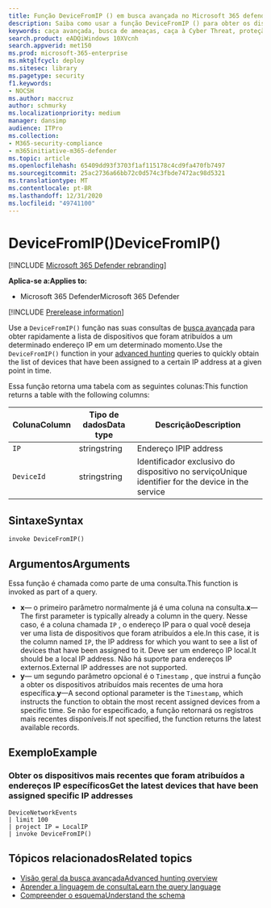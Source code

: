 ```yaml
---
title: Função DeviceFromIP () em busca avançada no Microsoft 365 defender
description: Saiba como usar a função DeviceFromIP () para obter os dispositivos aos quais foram atribuídos um endereço IP específico
keywords: caça avançada, busca de ameaças, caça à Cyber Threat, proteção de ameaças da Microsoft, Microsoft 365, MTP, M365, pesquisa, consulta, telemetria, referência de esquema, Kusto, dispositivo, devicefromIP, função, enriquecimento
search.product: eADQiWindows 10XVcnh
search.appverid: met150
ms.prod: microsoft-365-enterprise
ms.mktglfcycl: deploy
ms.sitesec: library
ms.pagetype: security
f1.keywords:
- NOCSH
ms.author: maccruz
author: schmurky
ms.localizationpriority: medium
manager: dansimp
audience: ITPro
ms.collection:
- M365-security-compliance
- m365initiative-m365-defender
ms.topic: article
ms.openlocfilehash: 65409dd93f3703f1af115178c4cd9fa470fb7497
ms.sourcegitcommit: 25ac2736a66bb72c0d574c3fbde7472ac98d5321
ms.translationtype: MT
ms.contentlocale: pt-BR
ms.lasthandoff: 12/31/2020
ms.locfileid: "49741100"
---
```

# <a name="devicefromip"></a><span data-ttu-id="b985c-104">DeviceFromIP()</span><span class="sxs-lookup"><span data-stu-id="b985c-104">DeviceFromIP()</span></span>

[!INCLUDE [Microsoft 365 Defender rebranding](../includes/microsoft-defender.md)]


<span data-ttu-id="b985c-105">**Aplica-se a:**</span><span class="sxs-lookup"><span data-stu-id="b985c-105">**Applies to:**</span></span>
- <span data-ttu-id="b985c-106">Microsoft 365 Defender</span><span class="sxs-lookup"><span data-stu-id="b985c-106">Microsoft 365 Defender</span></span>


[!INCLUDE [Prerelease information](../includes/prerelease.md)]


<span data-ttu-id="b985c-107">Use a `DeviceFromIP()` função nas suas consultas de [busca avançada](advanced-hunting-overview.md) para obter rapidamente a lista de dispositivos que foram atribuídos a um determinado endereço IP em um determinado momento.</span><span class="sxs-lookup"><span data-stu-id="b985c-107">Use the `DeviceFromIP()` function in your [advanced hunting](advanced-hunting-overview.md) queries to quickly obtain the list of devices that have been assigned to a certain IP address at a given point in time.</span></span> 

<span data-ttu-id="b985c-108">Essa função retorna uma tabela com as seguintes colunas:</span><span class="sxs-lookup"><span data-stu-id="b985c-108">This function returns a table with the following columns:</span></span>

| <span data-ttu-id="b985c-109">Coluna</span><span class="sxs-lookup"><span data-stu-id="b985c-109">Column</span></span> | <span data-ttu-id="b985c-110">Tipo de dados</span><span class="sxs-lookup"><span data-stu-id="b985c-110">Data type</span></span> | <span data-ttu-id="b985c-111">Descrição</span><span class="sxs-lookup"><span data-stu-id="b985c-111">Description</span></span> |
|------------|-------------|-------------|
| `IP` | <span data-ttu-id="b985c-112">string</span><span class="sxs-lookup"><span data-stu-id="b985c-112">string</span></span> | <span data-ttu-id="b985c-113">Endereço IP</span><span class="sxs-lookup"><span data-stu-id="b985c-113">IP address</span></span>  |
| `DeviceId` | <span data-ttu-id="b985c-114">string</span><span class="sxs-lookup"><span data-stu-id="b985c-114">string</span></span> | <span data-ttu-id="b985c-115">Identificador exclusivo do dispositivo no serviço</span><span class="sxs-lookup"><span data-stu-id="b985c-115">Unique identifier for the device in the service</span></span> |


## <a name="syntax"></a><span data-ttu-id="b985c-116">Sintaxe</span><span class="sxs-lookup"><span data-stu-id="b985c-116">Syntax</span></span>

```kusto
invoke DeviceFromIP()
```

## <a name="arguments"></a><span data-ttu-id="b985c-117">Argumentos</span><span class="sxs-lookup"><span data-stu-id="b985c-117">Arguments</span></span>

<span data-ttu-id="b985c-118">Essa função é chamada como parte de uma consulta.</span><span class="sxs-lookup"><span data-stu-id="b985c-118">This function is invoked as part of a query.</span></span>

- <span data-ttu-id="b985c-119">**x**— o primeiro parâmetro normalmente já é uma coluna na consulta.</span><span class="sxs-lookup"><span data-stu-id="b985c-119">**x**—The first parameter is typically already a column in the query.</span></span> <span data-ttu-id="b985c-120">Nesse caso, é a coluna chamada `IP` , o endereço IP para o qual você deseja ver uma lista de dispositivos que foram atribuídos a ele.</span><span class="sxs-lookup"><span data-stu-id="b985c-120">In this case, it is the column named `IP`, the IP address for which you want to see a list of devices that have been assigned to it.</span></span> <span data-ttu-id="b985c-121">Deve ser um endereço IP local.</span><span class="sxs-lookup"><span data-stu-id="b985c-121">It should be a local IP address.</span></span> <span data-ttu-id="b985c-122">Não há suporte para endereços IP externos.</span><span class="sxs-lookup"><span data-stu-id="b985c-122">External IP addresses are not supported.</span></span>
- <span data-ttu-id="b985c-123">**y**— um segundo parâmetro opcional é o `Timestamp` , que instrui a função a obter os dispositivos atribuídos mais recentes de uma hora específica.</span><span class="sxs-lookup"><span data-stu-id="b985c-123">**y**—A second optional parameter is the `Timestamp`, which instructs the function to obtain the most recent assigned devices from a specific time.</span></span> <span data-ttu-id="b985c-124">Se não for especificado, a função retornará os registros mais recentes disponíveis.</span><span class="sxs-lookup"><span data-stu-id="b985c-124">If not specified, the function returns the latest available records.</span></span>

## <a name="example"></a><span data-ttu-id="b985c-125">Exemplo</span><span class="sxs-lookup"><span data-stu-id="b985c-125">Example</span></span>


### <a name="get-the-latest-devices-that-have-been-assigned-specific-ip-addresses"></a><span data-ttu-id="b985c-126">Obter os dispositivos mais recentes que foram atribuídos a endereços IP específicos</span><span class="sxs-lookup"><span data-stu-id="b985c-126">Get the latest devices that have been assigned specific IP addresses</span></span>

```kusto
DeviceNetworkEvents 
| limit 100 
| project IP = LocalIP 
| invoke DeviceFromIP()
```

## <a name="related-topics"></a><span data-ttu-id="b985c-127">Tópicos relacionados</span><span class="sxs-lookup"><span data-stu-id="b985c-127">Related topics</span></span>
- [<span data-ttu-id="b985c-128">Visão geral da busca avançada</span><span class="sxs-lookup"><span data-stu-id="b985c-128">Advanced hunting overview</span></span>](advanced-hunting-overview.md)
- [<span data-ttu-id="b985c-129">Aprender a linguagem de consulta</span><span class="sxs-lookup"><span data-stu-id="b985c-129">Learn the query language</span></span>](advanced-hunting-query-language.md)
- [<span data-ttu-id="b985c-130">Compreender o esquema</span><span class="sxs-lookup"><span data-stu-id="b985c-130">Understand the schema</span></span>](advanced-hunting-schema-tables.md)
